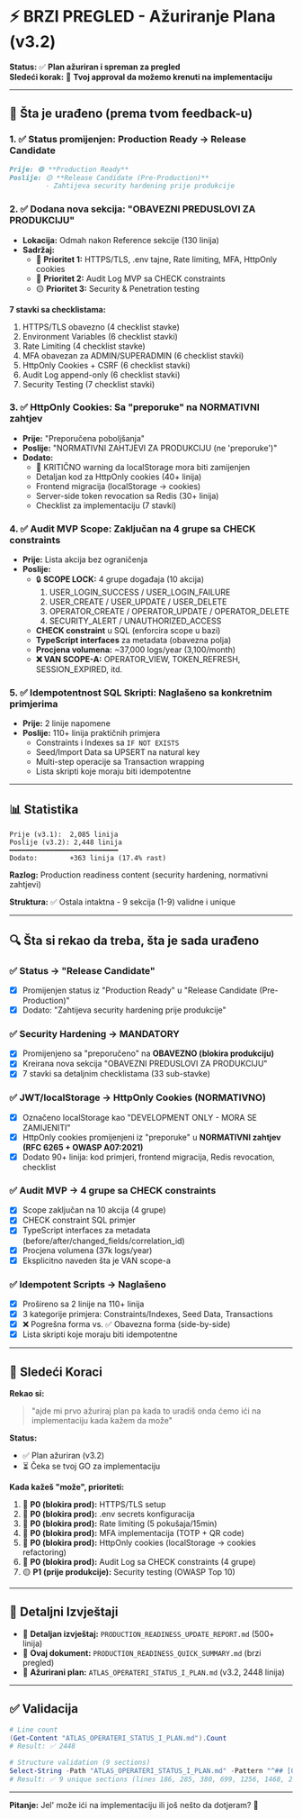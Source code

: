 # ⚡ BRZI PREGLED - Ažuriranje Plana (v3.2)

**Status:** ✅ **Plan ažuriran i spreman za pregled**  
**Sledeći korak:** 👤 **Tvoj approval da možemo krenuti na implementaciju**

---

## 🎯 Šta je urađeno (prema tvom feedback-u)

### 1. ✅ Status promijenjen: Production Ready → Release Candidate
```markdown
Prije: 🟢 **Production Ready**
Poslije: 🟡 **Release Candidate (Pre-Production)** 
         - Zahtijeva security hardening prije produkcije
```

### 2. ✅ Dodana nova sekcija: "OBAVEZNI PREDUSLOVI ZA PRODUKCIJU"
- **Lokacija:** Odmah nakon Reference sekcije (130 linija)
- **Sadržaj:**
  - 🔴 **Prioritet 1:** HTTPS/TLS, .env tajne, Rate limiting, MFA, HttpOnly cookies
  - 🔴 **Prioritet 2:** Audit Log MVP sa CHECK constraints
  - 🟡 **Prioritet 3:** Security & Penetration testing

**7 stavki sa checklistama:**
1. HTTPS/TLS obavezno (4 checklist stavke)
2. Environment Variables (6 checklist stavki)
3. Rate Limiting (4 checklist stavke)
4. MFA obavezan za ADMIN/SUPERADMIN (6 checklist stavki)
5. HttpOnly Cookies + CSRF (6 checklist stavki)
6. Audit Log append-only (6 checklist stavki)
7. Security Testing (7 checklist stavki)

### 3. ✅ HttpOnly Cookies: Sa "preporuke" na NORMATIVNI zahtjev
- **Prije:** "Preporučena poboljšanja"
- **Poslije:** "NORMATIVNI ZAHTJEVI ZA PRODUKCIJU (ne 'preporuke')"
- **Dodato:**
  - 🔴 KRITIČNO warning da localStorage mora biti zamijenjen
  - Detaljan kod za HttpOnly cookies (40+ linija)
  - Frontend migracija (localStorage → cookies)
  - Server-side token revocation sa Redis (30+ linija)
  - Checklist za implementaciju (7 stavki)

### 4. ✅ Audit MVP Scope: Zaključan na 4 grupe sa CHECK constraints
- **Prije:** Lista akcija bez ograničenja
- **Poslije:**
  - 🔒 **SCOPE LOCK:** 4 grupe događaja (10 akcija)
    1. USER_LOGIN_SUCCESS / USER_LOGIN_FAILURE
    2. USER_CREATE / USER_UPDATE / USER_DELETE
    3. OPERATOR_CREATE / OPERATOR_UPDATE / OPERATOR_DELETE
    4. SECURITY_ALERT / UNAUTHORIZED_ACCESS
  - **CHECK constraint** u SQL (enforcira scope u bazi)
  - **TypeScript interfaces** za metadata (obavezna polja)
  - **Procjena volumena:** ~37,000 logs/year (3,100/month)
  - **❌ VAN SCOPE-A:** OPERATOR_VIEW, TOKEN_REFRESH, SESSION_EXPIRED, itd.

### 5. ✅ Idempotentnost SQL Skripti: Naglašeno sa konkretnim primjerima
- **Prije:** 2 linije napomene
- **Poslije:** 110+ linija praktičnih primjera
  - Constraints i Indexes sa `IF NOT EXISTS`
  - Seed/Import Data sa UPSERT na natural key
  - Multi-step operacije sa Transaction wrapping
  - Lista skripti koje moraju biti idempotentne

---

## 📊 Statistika

```
Prije (v3.1):  2,085 linija
Poslije (v3.2): 2,448 linija
━━━━━━━━━━━━━━━━━━━━━━━━━━━
Dodato:        +363 linija (17.4% rast)
```

**Razlog:** Production readiness content (security hardening, normativni zahtjevi)

**Struktura:** ✅ Ostala intaktna - 9 sekcija (1-9) validne i unique

---

## 🔍 Šta si rekao da treba, šta je sada urađeno

### ✅ Status → "Release Candidate"
- [x] Promijenjen status iz "Production Ready" u "Release Candidate (Pre-Production)"
- [x] Dodato: "Zahtijeva security hardening prije produkcije"

### ✅ Security Hardening → MANDATORY
- [x] Promijenjeno sa "preporučeno" na **OBAVEZNO (blokira produkciju)**
- [x] Kreirana nova sekcija "OBAVEZNI PREDUSLOVI ZA PRODUKCIJU"
- [x] 7 stavki sa detaljnim checklistama (33 sub-stavke)

### ✅ JWT/localStorage → HttpOnly Cookies (NORMATIVNO)
- [x] Označeno localStorage kao "DEVELOPMENT ONLY - MORA SE ZAMIJENITI"
- [x] HttpOnly cookies promijenjeni iz "preporuke" u **NORMATIVNI zahtjev (RFC 6265 + OWASP A07:2021)**
- [x] Dodato 90+ linija: kod primjeri, frontend migracija, Redis revocation, checklist

### ✅ Audit MVP → 4 grupe sa CHECK constraints
- [x] Scope zaključan na 10 akcija (4 grupe)
- [x] CHECK constraint SQL primjer
- [x] TypeScript interfaces za metadata (before/after/changed_fields/correlation_id)
- [x] Procjena volumena (37k logs/year)
- [x] Eksplicitno naveden šta je VAN scope-a

### ✅ Idempotent Scripts → Naglašeno
- [x] Prošireno sa 2 linije na 110+ linija
- [x] 3 kategorije primjera: Constraints/Indexes, Seed Data, Transactions
- [x] ❌ Pogrešna forma vs. ✅ Obavezna forma (side-by-side)
- [x] Lista skripti koje moraju biti idempotentne

---

## 🚀 Sledeći Koraci

**Rekao si:**
> "ajde mi prvo ažuriraj plan pa kada to uradiš onda ćemo ići na implementaciju kada kažem da može"

**Status:**
- ✅ Plan ažuriran (v3.2)
- ⏳ Čeka se tvoj GO za implementaciju

**Kada kažeš "može", prioriteti:**
1. 🔴 **P0 (blokira prod):** HTTPS/TLS setup
2. 🔴 **P0 (blokira prod):** .env secrets konfiguracija
3. 🔴 **P0 (blokira prod):** Rate limiting (5 pokušaja/15min)
4. 🔴 **P0 (blokira prod):** MFA implementacija (TOTP + QR code)
5. 🔴 **P0 (blokira prod):** HttpOnly cookies (localStorage → cookies refactoring)
6. 🔴 **P0 (blokira prod):** Audit Log sa CHECK constraints (4 grupe)
7. 🟡 **P1 (prije produkcije):** Security testing (OWASP Top 10)

---

## 📄 Detaljni Izvještaji

- 📘 **Detaljan izvještaj:** `PRODUCTION_READINESS_UPDATE_REPORT.md` (500+ linija)
- 📗 **Ovaj dokument:** `PRODUCTION_READINESS_QUICK_SUMMARY.md` (brzi pregled)
- 📕 **Ažurirani plan:** `ATLAS_OPERATERI_STATUS_I_PLAN.md` (v3.2, 2448 linija)

---

## ✅ Validacija

```powershell
# Line count
(Get-Content "ATLAS_OPERATERI_STATUS_I_PLAN.md").Count
# Result: ✅ 2448

# Structure validation (9 sections)
Select-String -Path "ATLAS_OPERATERI_STATUS_I_PLAN.md" -Pattern "^## [0-9]\)"
# Result: ✅ 9 unique sections (lines 186, 285, 380, 699, 1256, 1468, 2062, 2276, 2361)
```

---

**Pitanje:** Jel' može ići na implementaciju ili još nešto da dotjeram? 🚀
